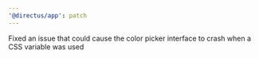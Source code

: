 ```yaml
---
'@directus/app': patch
---
```


Fixed an issue that could cause the color picker interface to crash when a CSS variable was used
